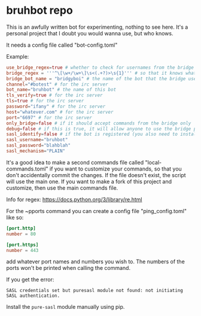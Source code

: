 # bruhbot repo

This is an awfully written bot for experimenting, nothing to see here. It's a personal project that I doubt you would
wanna use, but who knows.

It needs a config file called "bot-config.toml"

Example:

```toml
use_bridge_regex=true # whether to check for usernames from the bridge or not
bridge_regex = '''^\[\w+/\w+\]\s<(.+?)>\s{1}''' # so that it knows what usernames to use from the bridge
bridge_bot_name = "bridgyboi" # the name of the bot that the bridge uses
channel="#botest" # for the irc server
bot_name="bruhbot" # the name of this bot
tls_verify=true # for the irc server
tls=true # for the irc server
password="ifany" # for the irc server
host="whatever.com" # for the irc server
port="6697" # for the irc server
only_bridge=false # if it should accept commands from the bridge only
debug=false # if this is true, it will allow anyone to use the bridge pattern to impersonate an user
sasl_identify=false # if the bot is registered (you also need to install the pure-sasl module)
sasl_username="bruhbot"
sasl_password="blahblah"
sasl_mechanism="PLAIN"
```

It's a good idea to make a second commands file called "local-commands.toml" 
if you want to customize your commands, so that you don't accidentally commit the changes. 
If the file doesn't exist, the script will use the main one. If you want to make a fork 
of this project and customize, then use the main commands file.

Info for regex: https://docs.python.org/3/library/re.html

For the ~pports command you can create a config file "ping_config.toml" like so:

```toml
[port.http]
number = 80

[port.https]
number = 443
```

add whatever port names and numbers you wish to. The numbers of the ports won't be printed when calling the command.

If you get the error:

`SASL credentials set but puresasl module not found: not initiating SASL authentication.`

Install the `pure-sasl` module manually using pip.
